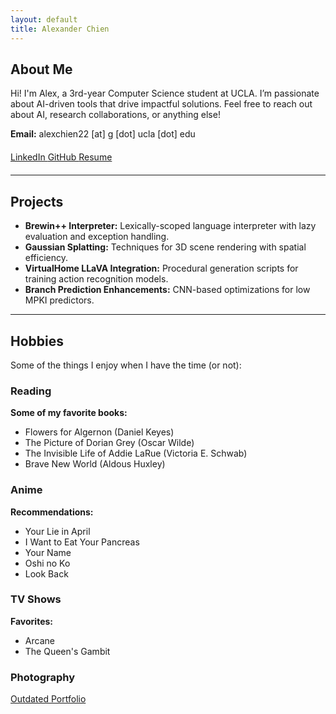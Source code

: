 ```yaml
---
layout: default
title: Alexander Chien
---
```

<link href="https://cdnjs.cloudflare.com/ajax/libs/font-awesome/6.0.0-beta3/css/all.min.css" rel="stylesheet">

## About Me
Hi! I'm Alex, a 3rd-year Computer Science student at UCLA. I’m passionate about AI-driven tools that drive impactful solutions. Feel free to reach out about AI, research collaborations, or anything else!

**Email:** alexchien22 [at] g [dot] ucla [dot] edu

<script type="text/javascript">
  // Encode email
  var email = "alexchien22" + "@" + "g.ucla.edu";
  document.write('<a href="mailto:' + email + '">' + email + '</a>');
</script>

<div style="margin: 20px 0;">
  <a href="https://linkedin.com/in/alexander-chien" target="_blank" class="button">
    <i class="fab fa-linkedin"></i> LinkedIn
  </a>
  <a href="https://github.com/alchien22" target="_blank" class="button">
    <i class="fab fa-github"></i> GitHub
  </a>
  <a href="_site/assets/resume.pdf" target="_blank" class="button">
    <i class="fas fa-file"></i> Resume
  </a>
</div>

---

## Projects
- **Brewin++ Interpreter:** Lexically-scoped language interpreter with lazy evaluation and exception handling.
- **Gaussian Splatting:** Techniques for 3D scene rendering with spatial efficiency.
- **VirtualHome LLaVA Integration:** Procedural generation scripts for training action recognition models.
- **Branch Prediction Enhancements:** CNN-based optimizations for low MPKI predictors.

---
## Hobbies
Some of the things I enjoy when I have the time (or not):
### Reading
**Some of my favorite books:**
- Flowers for Algernon (Daniel Keyes)
- The Picture of Dorian Grey (Oscar Wilde)
- The Invisible Life of Addie LaRue (Victoria E. Schwab)
- Brave New World (Aldous Huxley)

### Anime
**Recommendations:**
- Your Lie in April
- I Want to Eat Your Pancreas
- Your Name
- Oshi no Ko
- Look Back

### TV Shows
**Favorites:**
- Arcane
- The Queen's Gambit

### Photography
<a href="https://alchien22.wixsite.com/snippets" class="button" target="_blank">Outdated Portfolio</a>
